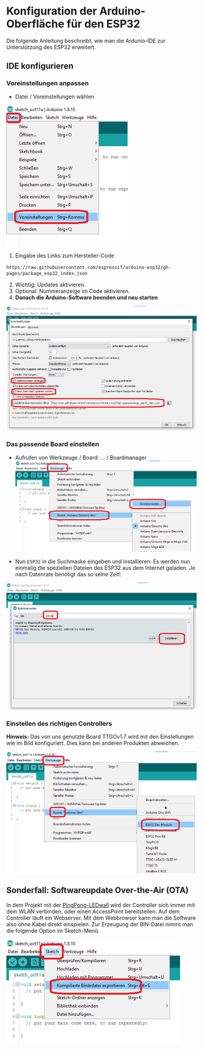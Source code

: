 # Konfiguration der Arduino-Oberfläche für den ESP32
Die folgende Anleitung beschreibt, wie man die Ardunio-IDE zur Unterstützung des ESP32 erweitert.


## IDE konfigurieren
### Voreinstellungen anpassen
- Datei / Voreinstellungen wählen

![Dateimenue](https://github.com/DARC-G11-Leverkusen/Arduino-Anleitungen/blob/master/A1.png)

1. Eingabe des Links zum Hersteller-Code
```
https://raw.githubusercontent.com/espressif/arduino-esp32/gh-pages/package_esp32_index.json
```
2. Wichtig: Updates aktivieren.
3. Optional: Nummeranzeige im Code aktivieren.
4. **Danach die Arduino-Software beenden und neu starten**

![Voreinstellungen](https://github.com/DARC-G11-Leverkusen/Arduino-Anleitungen/blob/master/A2.png)


### Das passende Board einstellen
- Aufrufen von Werkzeuge / Board: ... / Boardmanager
![Werkzeuge](https://github.com/DARC-G11-Leverkusen/Arduino-Anleitungen/blob/master/A3.png)

- Nun `ESP32` in die Suchmaske eingeben und installieren. Es werden nun einmalig die speziellen Dateien des ESP32 aus dem Internet geladen. Je nach Datenrate benötigt das so seine Zeit!

![Boardmanager](https://github.com/DARC-G11-Leverkusen/Arduino-Anleitungen/blob/master/A4.png)


### Einstellen des richtigen Controllers
**Hinweis:** Das von uns genutzte Board TTGOv1.7 wird mit den Einstellungen wie im Bild konfiguriert. Dies kann bei anderen Produkten abweichen.

![Board waehlen](https://github.com/DARC-G11-Leverkusen/Arduino-Anleitungen/blob/master/A5.png)


## Sonderfall: Softwareupdate Over-the-Air (OTA)
In dem Projekt mit der [PingPong-LEDwall](https://github.com/DARC-G11-Leverkusen/PINGPONG-LEDWALL) wird der Controller sich immer mit dem WLAN verbinden, oder einen AccessPoint bereitstellen. Auf dem Controller läuft ein Webserver. Mit dem Webbrowser kann man die Software also ohne Kabel direkt einspielen. Zur Erzeugung der BIN-Datei nimmt man die folgende Option im Sketch-Menü.

![Sketch](https://github.com/DARC-G11-Leverkusen/Arduino-Anleitungen/blob/master/A6.png)

